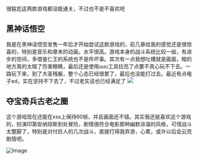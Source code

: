 很尴尬这两款游戏都没能通关，不过也不是不喜欢吧  

## 黑神话悟空
  
我是在黑神话悟空发售一年后才开始尝试这款游戏的，前几章给我的感觉还是很惊喜的，特别是音乐和章末的动画，水平很高。游戏本身的战斗系统比较一般，有进步的空间，多借鉴仁王的系统也不是件坏事。其次有一点我想吐槽就是画面，暗的地方真的太暗了伤害眼睛，最后还是使用uuu工具拉亮了点要不真心玩不下去。一路玩下来，到了大圣残躯，整个心态已经很累了，最后也没能打过去。最近有点电子ed，实在坚持不下去了，不过老实说也已经满足了
![](https://images.steamusercontent.com/ugc/18144131746166600969/F8FA13E0AF0EAD8CE37DD73A9BD33545EFE3DD96/?imw=5000&imh=5000&ima=fit&impolicy=Letterbox&imcolor=%23000000&letterbox=false)  

## 夺宝奇兵古老之圈  

这个游戏现在还能在xss上保持60帧，并且画面还不错。其实我还挺喜欢这个游戏的，扮演印第安纳琼斯到处冒险，剧情很符合电影那种幽默诙谐的风格，可惜战斗太蹩脚了，特别是对付巨人的几次战斗，直接打得我弃游，心累，或许以后会云完剧情吧。

![Image](https://github.com/user-attachments/assets/ffc7b278-ba08-4156-9973-62783bb574b6)